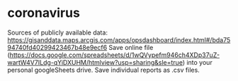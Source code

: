 # coronavirus
Sources of publicly available data: https://gisanddata.maps.arcgis.com/apps/opsdashboard/index.html#/bda7594740fd40299423467b48e9ecf6
Save online file (https://docs.google.com/spreadsheets/d/1wQVypefm946ch4XDp37uZ-wartW4V7ILdg-qYiDXUHM/htmlview?usp=sharing&sle=true) into your personal googleSheets drive. Save individual reports as .csv files.
